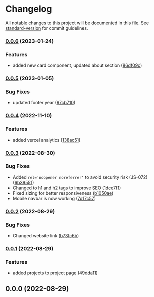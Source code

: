 # Changelog

All notable changes to this project will be documented in this file. See [standard-version](https://github.com/conventional-changelog/standard-version) for commit guidelines.

### [0.0.6](https://github.com/MahoMuri/portfolio/compare/v0.0.5...v0.0.6) (2023-01-24)


### Features

* added new card component, updated about section ([86df09c](https://github.com/MahoMuri/portfolio/commit/86df09c33f2aa3dbd83bb80d889507e5d82ebe48))

### [0.0.5](https://github.com/MahoMuri/portfolio/compare/v0.0.4...v0.0.5) (2023-01-05)


### Bug Fixes

* updated footer year ([97cb710](https://github.com/MahoMuri/portfolio/commit/97cb7100f307f07a9d7b768c7188d7fc65c991ec))

### [0.0.4](https://github.com/MahoMuri/portfolio/compare/v0.0.3...v0.0.4) (2022-11-10)


### Features

* added vercel analytics ([138ac51](https://github.com/MahoMuri/portfolio/commit/138ac516365e275ea7a1696f24ce6eb4bfb2a8c9))

### [0.0.3](https://github.com/MahoMuri/portfolio/compare/v0.0.2...v0.0.3) (2022-08-30)


### Bug Fixes

* Added `rel='noopener noreferrer'` to avoid security risk (JS-072) ([6b39551](https://github.com/MahoMuri/portfolio/commit/6b39551a221945246885539f998d658413d2b586))
* Changed to h1 and h2 tags to improve SEO ([1dce7f1](https://github.com/MahoMuri/portfolio/commit/1dce7f1eb40cd7024bfcd8e725a9808377671b87))
* Fixed sizing for better responsiveness ([b1050ae](https://github.com/MahoMuri/portfolio/commit/b1050ae68cdbbe4a79e058800c3caed9812434df))
* Mobile navbar is now working ([7d17c57](https://github.com/MahoMuri/portfolio/commit/7d17c5761536c01ab3cd39a160dbb3a1c75e7033))

### [0.0.2](https://github.com/MahoMuri/portfolio/compare/v0.0.1...v0.0.2) (2022-08-29)


### Bug Fixes

* Changed website link ([b73fc6b](https://github.com/MahoMuri/portfolio/commit/b73fc6beed429df8086a8705854cbf9b03640275))

### [0.0.1](https://github.com/MahoMuri/portfolio/compare/v0.0.0...v0.0.1) (2022-08-29)


### Features

* added projects to project page ([49dda11](https://github.com/MahoMuri/portfolio/commit/49dda114b67f52f46d0ed2b02b2694c24b107c02))

## 0.0.0 (2022-08-29)
